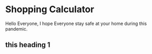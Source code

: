 # Shopping Calculator

Hello Everyone,
I hope Everyone stay safe at your home during this pandemic.

this heading 1
--------------
